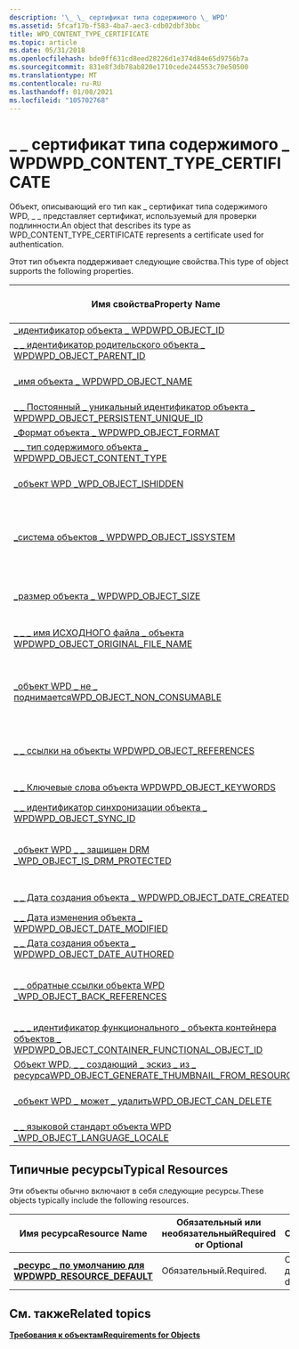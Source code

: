 ```yaml
---
description: '\_ \_ сертификат типа содержимого \_ WPD'
ms.assetid: 5fcaf17b-f583-4ba7-aec3-cdb02dbf3bbc
title: WPD_CONTENT_TYPE_CERTIFICATE
ms.topic: article
ms.date: 05/31/2018
ms.openlocfilehash: bde0ff631cd8eed28226d1e374d84e65d9756b7a
ms.sourcegitcommit: 831e8f3db78ab820e1710cede244553c70e50500
ms.translationtype: MT
ms.contentlocale: ru-RU
ms.lasthandoff: 01/08/2021
ms.locfileid: "105702768"
---
```

# <a name="wpd_content_type_certificate"></a><span data-ttu-id="5d00c-103">\_ \_ сертификат типа содержимого \_ WPD</span><span class="sxs-lookup"><span data-stu-id="5d00c-103">WPD\_CONTENT\_TYPE\_CERTIFICATE</span></span>

<span data-ttu-id="5d00c-104">Объект, описывающий его тип как \_ сертификат типа содержимого WPD, \_ \_ представляет сертификат, используемый для проверки подлинности.</span><span class="sxs-lookup"><span data-stu-id="5d00c-104">An object that describes its type as WPD\_CONTENT\_TYPE\_CERTIFICATE represents a certificate used for authentication.</span></span>

<span data-ttu-id="5d00c-105">Этот тип объекта поддерживает следующие свойства.</span><span class="sxs-lookup"><span data-stu-id="5d00c-105">This type of object supports the following properties.</span></span>



| <span data-ttu-id="5d00c-106">Имя свойства</span><span class="sxs-lookup"><span data-stu-id="5d00c-106">Property Name</span></span>                                                                                                         | <span data-ttu-id="5d00c-107">Обязательный или необязательный</span><span class="sxs-lookup"><span data-stu-id="5d00c-107">Required or Optional</span></span>                                                  |
|-----------------------------------------------------------------------------------------------------------------------|-----------------------------------------------------------------------|
| [<span data-ttu-id="5d00c-108">\_идентификатор объекта \_ WPD</span><span class="sxs-lookup"><span data-stu-id="5d00c-108">WPD\_OBJECT\_ID</span></span>](object-properties.md)                                                                | <span data-ttu-id="5d00c-109">Обязательный.</span><span class="sxs-lookup"><span data-stu-id="5d00c-109">Required.</span></span>                                                             |
| [<span data-ttu-id="5d00c-110">\_ \_ идентификатор родительского объекта \_ WPD</span><span class="sxs-lookup"><span data-stu-id="5d00c-110">WPD\_OBJECT\_PARENT\_ID</span></span>](object-properties.md)                                                 | <span data-ttu-id="5d00c-111">Обязательный.</span><span class="sxs-lookup"><span data-stu-id="5d00c-111">Required.</span></span>                                                             |
| [<span data-ttu-id="5d00c-112">\_имя объекта \_ WPD</span><span class="sxs-lookup"><span data-stu-id="5d00c-112">WPD\_OBJECT\_NAME</span></span>](object-properties.md)                                                            | <span data-ttu-id="5d00c-113">Требуется, если объект представляет файл.</span><span class="sxs-lookup"><span data-stu-id="5d00c-113">Required if the object represents a file.</span></span>                             |
| [<span data-ttu-id="5d00c-114">\_ \_ Постоянный \_ уникальный идентификатор объекта \_ WPD</span><span class="sxs-lookup"><span data-stu-id="5d00c-114">WPD\_OBJECT\_PERSISTENT\_UNIQUE\_ID</span></span>](object-properties.md)                          | <span data-ttu-id="5d00c-115">Обязательный.</span><span class="sxs-lookup"><span data-stu-id="5d00c-115">Required.</span></span>                                                             |
| [<span data-ttu-id="5d00c-116">\_Формат объекта \_ WPD</span><span class="sxs-lookup"><span data-stu-id="5d00c-116">WPD\_OBJECT\_FORMAT</span></span>](object-properties.md)                                                        | <span data-ttu-id="5d00c-117">Обязательный.</span><span class="sxs-lookup"><span data-stu-id="5d00c-117">Required.</span></span>                                                             |
| [<span data-ttu-id="5d00c-118">\_ \_ тип содержимого объекта \_ WPD</span><span class="sxs-lookup"><span data-stu-id="5d00c-118">WPD\_OBJECT\_CONTENT\_TYPE</span></span>](object-properties.md)                                           | <span data-ttu-id="5d00c-119">Обязательный.</span><span class="sxs-lookup"><span data-stu-id="5d00c-119">Required.</span></span>                                                             |
| [<span data-ttu-id="5d00c-120">\_объект WPD \_</span><span class="sxs-lookup"><span data-stu-id="5d00c-120">WPD\_OBJECT\_ISHIDDEN</span></span>](object-properties.md)                                                    | <span data-ttu-id="5d00c-121">Требуется, если объект скрыт.</span><span class="sxs-lookup"><span data-stu-id="5d00c-121">Required if the object is hidden.</span></span>                                     |
| [<span data-ttu-id="5d00c-122">\_система объектов \_ WPD</span><span class="sxs-lookup"><span data-stu-id="5d00c-122">WPD\_OBJECT\_ISSYSTEM</span></span>](object-properties.md)                                                    | <span data-ttu-id="5d00c-123">Требуется, если объект является системным объектом (представляет системный файл).</span><span class="sxs-lookup"><span data-stu-id="5d00c-123">Required if the object is a system object (represents a system file).</span></span> |
| [<span data-ttu-id="5d00c-124">\_размер объекта \_ WPD</span><span class="sxs-lookup"><span data-stu-id="5d00c-124">WPD\_OBJECT\_SIZE</span></span>](object-properties.md)                                                            | <span data-ttu-id="5d00c-125">Требуется, если у объекта есть по крайней мере один ресурс.</span><span class="sxs-lookup"><span data-stu-id="5d00c-125">Required if the object has at least one resource.</span></span>                     |
| [<span data-ttu-id="5d00c-126">\_ \_ \_ имя ИСХОДНОГО файла \_ объекта WPD</span><span class="sxs-lookup"><span data-stu-id="5d00c-126">WPD\_OBJECT\_ORIGINAL\_FILE\_NAME</span></span>](object-properties.md)                              | <span data-ttu-id="5d00c-127">Требуется, если объект представляет файл.</span><span class="sxs-lookup"><span data-stu-id="5d00c-127">Required if the object represents a file.</span></span>                             |
| [<span data-ttu-id="5d00c-128">\_объект WPD \_ не \_ поднимается</span><span class="sxs-lookup"><span data-stu-id="5d00c-128">WPD\_OBJECT\_NON\_CONSUMABLE</span></span>](object-properties.md)                                       | <span data-ttu-id="5d00c-129">Рекомендуется, если объект не предназначен для использования устройством.</span><span class="sxs-lookup"><span data-stu-id="5d00c-129">Recommended if the object is not meant for consumption by the device.</span></span> |
| [<span data-ttu-id="5d00c-130">\_ \_ ссылки на объекты WPD</span><span class="sxs-lookup"><span data-stu-id="5d00c-130">WPD\_OBJECT\_REFERENCES</span></span>](object-properties.md)                                                | <span data-ttu-id="5d00c-131">Требуется, если объект содержит ссылки на другие объекты.</span><span class="sxs-lookup"><span data-stu-id="5d00c-131">Required if the object has references to other objects.</span></span>               |
| [<span data-ttu-id="5d00c-132">\_ \_ Ключевые слова объекта WPD</span><span class="sxs-lookup"><span data-stu-id="5d00c-132">WPD\_OBJECT\_KEYWORDS</span></span>](object-properties.md)                                                    | <span data-ttu-id="5d00c-133">Необязательный элемент.</span><span class="sxs-lookup"><span data-stu-id="5d00c-133">Optional.</span></span>                                                             |
| [<span data-ttu-id="5d00c-134">\_ \_ идентификатор синхронизации объекта \_ WPD</span><span class="sxs-lookup"><span data-stu-id="5d00c-134">WPD\_OBJECT\_SYNC\_ID</span></span>](object-properties.md)                                                     | <span data-ttu-id="5d00c-135">Необязательный элемент.</span><span class="sxs-lookup"><span data-stu-id="5d00c-135">Optional.</span></span>                                                             |
| [<span data-ttu-id="5d00c-136">\_объект WPD \_ \_ защищен DRM \_</span><span class="sxs-lookup"><span data-stu-id="5d00c-136">WPD\_OBJECT\_IS\_DRM\_PROTECTED</span></span>](object-properties.md)                                  | <span data-ttu-id="5d00c-137">Требуется, если объект защищен с помощью технологии DRM.</span><span class="sxs-lookup"><span data-stu-id="5d00c-137">Required if the object is protected by DRM technology.</span></span>                |
| [<span data-ttu-id="5d00c-138">\_ \_ Дата создания объекта \_ WPD</span><span class="sxs-lookup"><span data-stu-id="5d00c-138">WPD\_OBJECT\_DATE\_CREATED</span></span>](object-properties.md)                                           | <span data-ttu-id="5d00c-139">Необязательный элемент.</span><span class="sxs-lookup"><span data-stu-id="5d00c-139">Optional.</span></span>                                                             |
| [<span data-ttu-id="5d00c-140">\_ \_ Дата изменения объекта \_ WPD</span><span class="sxs-lookup"><span data-stu-id="5d00c-140">WPD\_OBJECT\_DATE\_MODIFIED</span></span>](object-properties.md)                                         | <span data-ttu-id="5d00c-141">(рекомендуется).</span><span class="sxs-lookup"><span data-stu-id="5d00c-141">Recommended.</span></span>                                                          |
| [<span data-ttu-id="5d00c-142">\_ \_ Дата создания объекта \_ WPD</span><span class="sxs-lookup"><span data-stu-id="5d00c-142">WPD\_OBJECT\_DATE\_AUTHORED</span></span>](object-properties.md)                                         | <span data-ttu-id="5d00c-143">Необязательный элемент.</span><span class="sxs-lookup"><span data-stu-id="5d00c-143">Optional.</span></span>                                                             |
| [<span data-ttu-id="5d00c-144">\_ \_ обратные ссылки объекта WPD \_</span><span class="sxs-lookup"><span data-stu-id="5d00c-144">WPD\_OBJECT\_BACK\_REFERENCES</span></span>](object-properties.md)                                     | <span data-ttu-id="5d00c-145">Рекомендуется, если на объект ссылается другой объект.</span><span class="sxs-lookup"><span data-stu-id="5d00c-145">Recommended if the object is referenced by another object.</span></span>            |
| [<span data-ttu-id="5d00c-146">\_ \_ \_ идентификатор функционального \_ объекта контейнера объектов \_ WPD</span><span class="sxs-lookup"><span data-stu-id="5d00c-146">WPD\_OBJECT\_CONTAINER\_FUNCTIONAL\_OBJECT\_ID</span></span>](object-properties.md)     | <span data-ttu-id="5d00c-147">Необязательный элемент.</span><span class="sxs-lookup"><span data-stu-id="5d00c-147">Optional.</span></span>                                                             |
| [<span data-ttu-id="5d00c-148">Объект WPD, \_ \_ создающий \_ эскиз \_ из \_ ресурса</span><span class="sxs-lookup"><span data-stu-id="5d00c-148">WPD\_OBJECT\_GENERATE\_THUMBNAIL\_FROM\_RESOURCE</span></span>](object-properties.md) | <span data-ttu-id="5d00c-149">Необязательный элемент.</span><span class="sxs-lookup"><span data-stu-id="5d00c-149">Optional.</span></span>                                                             |
| [<span data-ttu-id="5d00c-150">\_объект WPD \_ может \_ удалить</span><span class="sxs-lookup"><span data-stu-id="5d00c-150">WPD\_OBJECT\_CAN\_DELETE</span></span>](object-properties.md)                                               | <span data-ttu-id="5d00c-151">Требуется, если объект можно удалить.</span><span class="sxs-lookup"><span data-stu-id="5d00c-151">Required if the object can be deleted.</span></span>                                |
| [<span data-ttu-id="5d00c-152">\_ \_ языковой стандарт объекта WPD \_</span><span class="sxs-lookup"><span data-stu-id="5d00c-152">WPD\_OBJECT\_LANGUAGE\_LOCALE</span></span>](object-properties.md)                                                                | <span data-ttu-id="5d00c-153">Необязательный элемент.</span><span class="sxs-lookup"><span data-stu-id="5d00c-153">Optional.</span></span>                                                             |



 

## <a name="typical-resources"></a><span data-ttu-id="5d00c-154">Типичные ресурсы</span><span class="sxs-lookup"><span data-stu-id="5d00c-154">Typical Resources</span></span>

<span data-ttu-id="5d00c-155">Эти объекты обычно включают в себя следующие ресурсы.</span><span class="sxs-lookup"><span data-stu-id="5d00c-155">These objects typically include the following resources.</span></span>



| <span data-ttu-id="5d00c-156">Имя ресурса</span><span class="sxs-lookup"><span data-stu-id="5d00c-156">Resource Name</span></span>                                          | <span data-ttu-id="5d00c-157">Обязательный или необязательный</span><span class="sxs-lookup"><span data-stu-id="5d00c-157">Required or Optional</span></span> | <span data-ttu-id="5d00c-158">Описание</span><span class="sxs-lookup"><span data-stu-id="5d00c-158">Description</span></span>        |
|--------------------------------------------------------|----------------------|--------------------|
| [<span data-ttu-id="5d00c-159">**\_ресурс \_ по умолчанию для WPD**</span><span class="sxs-lookup"><span data-stu-id="5d00c-159">**WPD\_RESOURCE\_DEFAULT**</span></span>](wpd-resource-default.md) | <span data-ttu-id="5d00c-160">Обязательный.</span><span class="sxs-lookup"><span data-stu-id="5d00c-160">Required.</span></span>            | <span data-ttu-id="5d00c-161">Содержит данные.</span><span class="sxs-lookup"><span data-stu-id="5d00c-161">Contains the data.</span></span> |



 

## <a name="related-topics"></a><span data-ttu-id="5d00c-162">См. также</span><span class="sxs-lookup"><span data-stu-id="5d00c-162">Related topics</span></span>

<dl> <dt>

[<span data-ttu-id="5d00c-163">**Требования к объектам**</span><span class="sxs-lookup"><span data-stu-id="5d00c-163">**Requirements for Objects**</span></span>](requirements-for-objects.md)
</dt> </dl>

 

 



